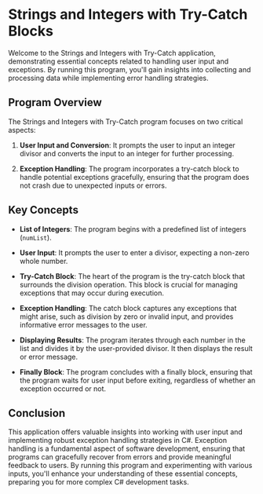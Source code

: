 # Strings and Integers with Try-Catch Blocks
Welcome to the Strings and Integers with Try-Catch application, demonstrating essential concepts related to handling user input and exceptions. By running this program, you'll gain insights into collecting and processing data while implementing error handling strategies.

## Program Overview
The Strings and Integers with Try-Catch program focuses on two critical aspects:

1. **User Input and Conversion**: It prompts the user to input an integer divisor and converts the input to an integer for further processing.

1. **Exception Handling**: The program incorporates a try-catch block to handle potential exceptions gracefully, ensuring that the program does not crash due to unexpected inputs or errors.

## Key Concepts

- **List of Integers**: The program begins with a predefined list of integers (`numList`).

- **User Input**: It prompts the user to enter a divisor, expecting a non-zero whole number.

- **Try-Catch Block**: The heart of the program is the try-catch block that surrounds the division operation. This block is crucial for managing exceptions that may occur during execution.

- **Exception Handling**: The catch block captures any exceptions that might arise, such as division by zero or invalid input, and provides informative error messages to the user.

- **Displaying Results**: The program iterates through each number in the list and divides it by the user-provided divisor. It then displays the result or error message.

- **Finally Block**: The program concludes with a finally block, ensuring that the program waits for user input before exiting, regardless of whether an exception occurred or not.

## Conclusion
This application offers valuable insights into working with user input and implementing robust exception handling strategies in C#. Exception handling is a fundamental aspect of software development, ensuring that programs can gracefully recover from errors and provide meaningful feedback to users. By running this program and experimenting with various inputs, you'll enhance your understanding of these essential concepts, preparing you for more complex C# development tasks.